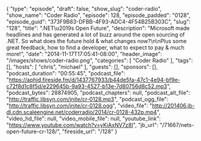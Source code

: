{
  "type": "episode",
  "draft": false,
  "show_slug": "coder-radio",
  "show_name": "Coder Radio",
  "episode": 128,
  "episode_padded": "0128",
  "episode_guid": "373F9B83-DFBB-4F93-ADC4-4F54B25B303C",
  "slug": "128",
  "title": ".NET\u2019s Open Future",
  "description": "Microsoft made headlines and has generated a lot of buzz around the open sourcing of .NET. So what does the future hold & what changes now?\n\nPlus some great feedback, how to find a developer, what to expect to pay & much more!",
  "date": "2014-11-17T17:05:41-08:00",
  "header_image": "/images/shows/coder-radio.png",
  "categories": [
    "Coder Radio"
  ],
  "tags": [],
  "hosts": [
    "chris",
    "michael"
  ],
  "guests": [],
  "sponsors": [],
  "podcast_duration": "00:55:45",
  "podcast_file": "https://aphid.fireside.fm/d/1437767933/b44de5fa-47c1-4e94-bf9e-c72f8d1c8f5d/e229645b-9a93-4527-b13e-7d80756d8c52.mp3",
  "podcast_bytes": 28874905,
  "podcast_chapters": null,
  "podcast_alt_file": "http://traffic.libsyn.com/jnite/cr-0128.mp3",
  "podcast_ogg_file": "http://traffic.libsyn.com/jnite/cr-0128.ogg",
  "video_file": "http://201406.jb-dl.cdn.scaleengine.net/coderradio/2014/cr-0128-432p.mp4",
  "video_hd_file": null,
  "video_mobile_file": null,
  "youtube_link": "https://www.youtube.com/watch?v=yKiAxNV7z8I",
  "jb_url": "/71667/nets-open-future-cr-128/",
  "fireside_url": "/128"
}

